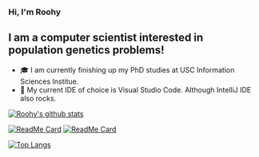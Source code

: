 ### Hi, I'm Roohy

## I am a computer scientist interested in population genetics problems!

- :mortar_board: I am currently finishing up my PhD studies at USC Information Sciences Institue.
- :wrench: My current IDE of choice is Visual Studio Code. Although IntelliJ IDE also rocks.

[![Roohy's github stats](https://github-readme-stats.vercel.app/api?username=roohy&count_private=true&hide=contribs,prs,issues&show_icons=true&theme=dark)](https://github.com/anuraghazra/github-readme-stats)

[![ReadMe Card](https://github-readme-stats.vercel.app/api/pin/?username=roohy&repo=iLASH&theme=dark)](https://github.com/roohy/iLASH)
[![ReadMe Card](https://github-readme-stats.vercel.app/api/pin/?username=roohy&repo=eps&theme=dark)](https://github.com/roohy/eps)

[![Top Langs](https://github-readme-stats.vercel.app/api/top-langs/?username=roohy&theme=dark)](https://github.com/anuraghazra/github-readme-stats)

[mywebsite]: http://roohy.me